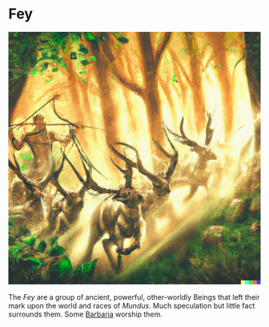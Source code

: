 # Fey

![The Wild Hunt](images/wild-hunt.png)

The *Fey* are a group of ancient, powerful, other-worldly Beings that left their mark upon the world and races of *Mundus*. Much speculation but little fact surrounds them. Some [Barbaria](barbaria.md) worship them.

